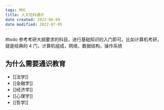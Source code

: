 ```yaml
---
tags: MOC
title: 人文社科通识
date created: 2022-06-09
date modified: 2022-07-05
---
```


#todo 参考考研大纲要求的科目，进行基础知识的入门即可。比如计算机考研，就是经典的 4 门，计算机组成，网络，数据结构，操作系统

## 为什么需要通识教育

- [[法学]]
- [[金融学]]
- [[经济学]]
- [[心理学]]
- [[哲学]]
